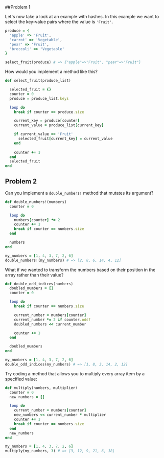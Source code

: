 ##Problem 1



Let's now take a look at an example with hashes. In this example we want to select the key-value pairs where the value is `'Fruit'`.

```ruby
produce = {
  'apple' => 'Fruit',
  'carrot' => 'Vegetable',
  'pear' => 'Fruit',
  'broccoli' => 'Vegetable'
}

select_fruit(produce) # => {"apple"=>"Fruit", "pear"=>"Fruit"}
```



How would you implement a method like this?



```Ruby
def select_fruit(produce_list)

  selected_fruit = {}
  counter = 0
  produce = produce_list.keys

  loop do
    break if counter == produce.size

    current_key = produce[counter]
    current_value = produce_list[current_key]

    if current_value == 'Fruit'
      selected_fruit[current_key] = current_value
    end
    
    counter += 1
  end
  selected_fruit
end
```



## Problem 2

Can you implement a `double_numbers!` method that mutates its argument?



```Ruby
def double_numbers!(numbers)
  counter = 0

  loop do
    numbers[counter] *= 2
    counter += 1
    break if counter == numbers.size
  end

  numbers
end

my_numbers = [1, 4, 3, 7, 2, 6]
double_numbers!(my_numbers) # => [2, 8, 6, 14, 4, 12]

```



What if we wanted to transform the numbers based on their position in the array rather than their value?



```Ruby
def double_odd_indices(numbers)
  doubled_numbers = []
  counter = 0

  loop do
    break if counter == numbers.size

    current_number = numbers[counter]
    current_number *= 2 if counter.odd?
    doubled_numbers << current_number

    counter += 1
  end

  doubled_numbers
end

my_numbers = [1, 4, 3, 7, 2, 6]
double_odd_indices(my_numbers) # => [1, 8, 3, 14, 2, 12]

```



Try coding a method that allows you to multiply every array item by a specified value:



```Ruby	
def multiply(numbers, multiplier)
  counter = 0
  new_numbers = []

  loop do
    current_number = numbers[counter]
    new_numbers << current_number * multiplier
    counter += 1
    break if counter == numbers.size
  end
  new_numbers
end

my_numbers = [1, 4, 3, 7, 2, 6]
multiply(my_numbers, 3) # => [3, 12, 9, 21, 6, 18]
```



